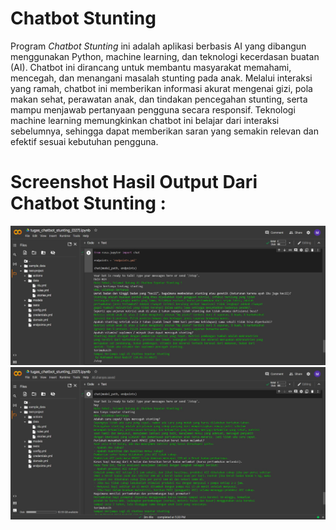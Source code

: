 # Chatbot Stunting
Program *Chatbot Stunting* ini adalah aplikasi berbasis AI yang dibangun menggunakan Python, machine learning, dan teknologi kecerdasan buatan (AI). Chatbot ini dirancang untuk membantu masyarakat memahami, mencegah, dan menangani masalah stunting pada anak. Melalui interaksi yang ramah, chatbot ini memberikan informasi akurat mengenai gizi, pola makan sehat, perawatan anak, dan tindakan pencegahan stunting, serta mampu menjawab pertanyaan pengguna secara responsif. Teknologi machine learning memungkinkan chatbot ini belajar dari interaksi sebelumnya, sehingga dapat memberikan saran yang semakin relevan dan efektif sesuai kebutuhan pengguna.

# Screenshot Hasil Output Dari Chatbot Stunting :
![Tampilan](https://github.com/mabidnadzif/chatbot_stunting/blob/main/Output/Output1.jpg)
![Tampilan](https://github.com/mabidnadzif/chatbot_stunting/blob/main/Output/Output2.jpg)
